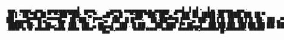 <span style='font-family: "Lucida Console";line-height: 14px;font-size: 14px;display: inline-block;'>&nbsp;▄▄·&nbsp;&nbsp;▄▄▄·&nbsp;.▄▄&nbsp;·&nbsp;▄▄▄▄▄▄▄▄▌&nbsp;&nbsp;▄▄▄&nbsp;.&nbsp;&nbsp;&nbsp;&nbsp;&nbsp;&nbsp;&nbsp;&nbsp;·▄▄▄&nbsp;&nbsp;▄▄▄▄▄▄&nbsp;▄&nbsp;.▄▄▄▄&nbsp;.&nbsp;&nbsp;▄▄▌&nbsp;▐&nbsp;▄▌▪&nbsp;&nbsp;&nbsp;▐&nbsp;▄&nbsp;·▄▄▄▄&nbsp;&nbsp;.▄▄&nbsp;·&nbsp;<br>▐█&nbsp;▌▪▐█&nbsp;▀█&nbsp;▐█&nbsp;▀.&nbsp;▀•██&nbsp;▀██•&nbsp;&nbsp;▀▄.▀·&nbsp;&nbsp;&nbsp;▄█▀▄&nbsp;█&nbsp;&nbsp;·&nbsp;&nbsp;▀•██&nbsp;▀██▪▐█▀▄.▀·&nbsp;&nbsp;██·&nbsp;█▌▐███&nbsp;•█▌▐███·&nbsp;██&nbsp;▐█&nbsp;▀.&nbsp;<br>██&nbsp;▄▄▄█▀▀█&nbsp;▄▀▀▀█▄&nbsp;&nbsp;▐█.▪██&nbsp;▪&nbsp;▐▀▀▪▄&nbsp;&nbsp;▐█▌.▐▌█▀▀▪&nbsp;&nbsp;&nbsp;&nbsp;▐█.▪██▀▀█▐▀▀▪▄&nbsp;&nbsp;██▪▐█▐▐▌▐█·▐█▐▐▌▐█▪&nbsp;▐█▌▄▀▀▀█▄<br>▐███▌▐█▪&nbsp;▐▌▐█▄▪▐█&nbsp;&nbsp;▐█▌·▐█▌&nbsp;▄▐█▄▄▌&nbsp;&nbsp;▐█▌.▐▌██&nbsp;.&nbsp;&nbsp;&nbsp;&nbsp;▐█▌·██▌▐▀▐█▄▄▌&nbsp;&nbsp;▐█▌██▐█▌▐█▌██▐█▌██.&nbsp;██&nbsp;▐█▄▪▐█<br>·▀▀▀&nbsp;&nbsp;▀&nbsp;&nbsp;▀&nbsp;&nbsp;▀▀▀▀&nbsp;&nbsp;&nbsp;▀▀▀&nbsp;.▀▀▀&nbsp;&nbsp;▀▀▀&nbsp;&nbsp;&nbsp;&nbsp;▀█▄▀▪▀▀▀&nbsp;&nbsp;&nbsp;&nbsp;&nbsp;▀▀▀&nbsp;▀▀▀&nbsp;·&nbsp;▀▀▀&nbsp;&nbsp;&nbsp;&nbsp;▀▀▀▀&nbsp;▀▪▀▀▀▀▀&nbsp;█▪▀▀▀▀▀•&nbsp;&nbsp;▀▀▀▀&nbsp;<br></span>

